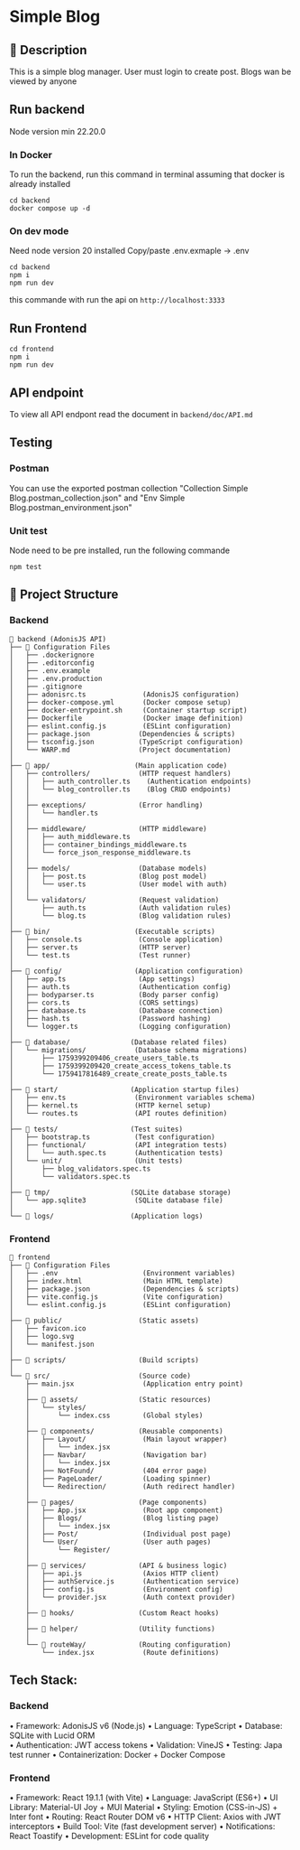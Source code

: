 # Simple Blog

## 📄 Description

This is a simple blog manager. User must login to create post. Blogs wan be viewed by anyone 

## Run backend 

Node version min 22.20.0

### In Docker

To run the backend, run this command in terminal assuming that docker is already installed

```
cd backend
docker compose up -d
```

### On dev mode

Need node version 20 installed
Copy/paste .env.exmaple → .env

```
cd backend
npm i
npm run dev
```


this commande with run the api on `http://localhost:3333`

## Run Frontend

```
cd frontend
npm i
npm run dev
```
## API endpoint

To view all API endpont read the document in ```backend/doc/API.md```

## Testing

### Postman

You can use the exported postman collection "Collection Simple Blog.postman_collection.json" and "Env Simple Blog.postman_environment.json"

### Unit test

Node need to be pre installed, run the following commande

```
npm test
```

## 📁 Project Structure


### Backend
```
📁 backend (AdonisJS API)
├── 📁 Configuration Files
│   ├── .dockerignore
│   ├── .editorconfig
│   ├── .env.example
│   ├── .env.production
│   ├── .gitignore
│   ├── adonisrc.ts              (AdonisJS configuration)
│   ├── docker-compose.yml       (Docker compose setup)
│   ├── docker-entrypoint.sh     (Container startup script)
│   ├── Dockerfile               (Docker image definition)
│   ├── eslint.config.js         (ESLint configuration)
│   ├── package.json            (Dependencies & scripts)
│   ├── tsconfig.json           (TypeScript configuration)
│   └── WARP.md                 (Project documentation)
│
├── 📁 app/                     (Main application code)
│   ├── controllers/            (HTTP request handlers)
│   │   ├── auth_controller.ts    (Authentication endpoints)
│   │   └── blog_controller.ts    (Blog CRUD endpoints)
│   │
│   ├── exceptions/             (Error handling)
│   │   └── handler.ts
│   │
│   ├── middleware/             (HTTP middleware)
│   │   ├── auth_middleware.ts
│   │   ├── container_bindings_middleware.ts
│   │   └── force_json_response_middleware.ts
│   │
│   ├── models/                 (Database models)
│   │   ├── post.ts             (Blog post model)
│   │   └── user.ts             (User model with auth)
│   │
│   └── validators/             (Request validation)
│       ├── auth.ts             (Auth validation rules)
│       └── blog.ts             (Blog validation rules)
│
├── 📁 bin/                     (Executable scripts)
│   ├── console.ts              (Console application)
│   ├── server.ts               (HTTP server)
│   └── test.ts                 (Test runner)
│
├── 📁 config/                  (Application configuration)
│   ├── app.ts                  (App settings)
│   ├── auth.ts                 (Authentication config)
│   ├── bodyparser.ts           (Body parser config)
│   ├── cors.ts                 (CORS settings)
│   ├── database.ts             (Database connection)
│   ├── hash.ts                 (Password hashing)
│   └── logger.ts               (Logging configuration)
│
├── 📁 database/               (Database related files)
│   └── migrations/            (Database schema migrations)
│       ├── 1759399209406_create_users_table.ts
│       ├── 1759399209420_create_access_tokens_table.ts
│       └── 1759417816489_create_create_posts_table.ts
│
├── 📁 start/                  (Application startup files)
│   ├── env.ts                 (Environment variables schema)
│   ├── kernel.ts              (HTTP kernel setup)
│   └── routes.ts              (API routes definition)
│
├── 📁 tests/                  (Test suites)
│   ├── bootstrap.ts           (Test configuration)
│   ├── functional/            (API integration tests)
│   │   └── auth.spec.ts       (Authentication tests)
│   └── unit/                  (Unit tests)
│       ├── blog_validators.spec.ts
│       └── validators.spec.ts
│
├── 📁 tmp/                    (SQLite database storage)
│   └── app.sqlite3            (SQLite database file)
│
└── 📁 logs/                   (Application logs)
```

### Frontend

```
📁 frontend
├── 📄 Configuration Files
│   ├── .env                     (Environment variables)
│   ├── index.html               (Main HTML template)
│   ├── package.json             (Dependencies & scripts)
│   ├── vite.config.js           (Vite configuration)
│   └── eslint.config.js         (ESLint configuration)
│
├── 📁 public/                   (Static assets)
│   ├── favicon.ico
│   ├── logo.svg
│   └── manifest.json
│
├── 📁 scripts/                  (Build scripts)
│
└── 📁 src/                      (Source code)
    ├── main.jsx                 (Application entry point)
    │
    ├── 📁 assets/               (Static resources)
    │   └── styles/
    │       └── index.css        (Global styles)
    │
    ├── 📁 components/           (Reusable components)
    │   ├── Layout/              (Main layout wrapper)
    │   │   └── index.jsx
    │   ├── Navbar/              (Navigation bar)
    │   │   └── index.jsx
    │   ├── NotFound/            (404 error page)
    │   ├── PageLoader/          (Loading spinner)
    │   └── Redirection/         (Auth redirect handler)
    │
    ├── 📁 pages/                (Page components)
    │   ├── App.jsx              (Root app component)
    │   ├── Blogs/               (Blog listing page)
    │   │   └── index.jsx
    │   ├── Post/                (Individual post page)
    │   └── User/                (User auth pages)
    │       └── Register/
    │
    ├── 📁 services/             (API & business logic)
    │   ├── api.js               (Axios HTTP client)
    │   ├── authService.js       (Authentication service)
    │   ├── config.js            (Environment config)
    │   └── provider.jsx         (Auth context provider)
    │
    ├── 📁 hooks/                (Custom React hooks)
    │
    ├── 📁 helper/               (Utility functions)
    │
    └── 📁 routeWay/             (Routing configuration)
        └── index.jsx            (Route definitions)
```

## Tech Stack:

### Backend
•  Framework: AdonisJS v6 (Node.js)
•  Language: TypeScript
•  Database: SQLite with Lucid ORM  
•  Authentication: JWT access tokens
•  Validation: VineJS
•  Testing: Japa test runner
•  Containerization: Docker + Docker Compose

### Frontend
•  Framework: React 19.1.1 (with Vite)
•  Language: JavaScript (ES6+)
•  UI Library: Material-UI Joy + MUI Material
•  Styling: Emotion (CSS-in-JS) + Inter font
•  Routing: React Router DOM v6
•  HTTP Client: Axios with JWT interceptors
•  Build Tool: Vite (fast development server)
•  Notifications: React Toastify
•  Development: ESLint for code quality